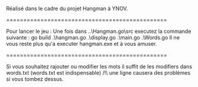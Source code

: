 Réalisé dans le cadre du projet Hangman à YNOV.


===============================================


Pour lancer le jeu :
Une fois dans ..\Hangman.go\src executez la commande suivante : go build .\hangman.go .\display.go .\main.go .\Words.go
Il ne vous reste plus qu'a executer hangman.exe et à vous amuser.


===============================================


Si vous souhaitez rajouter ou modifier les mots il suffit de les modifiers dans words.txt (words.txt est indispensable)
/!\ une ligne causera des problèmes si vous tombez dessus.
